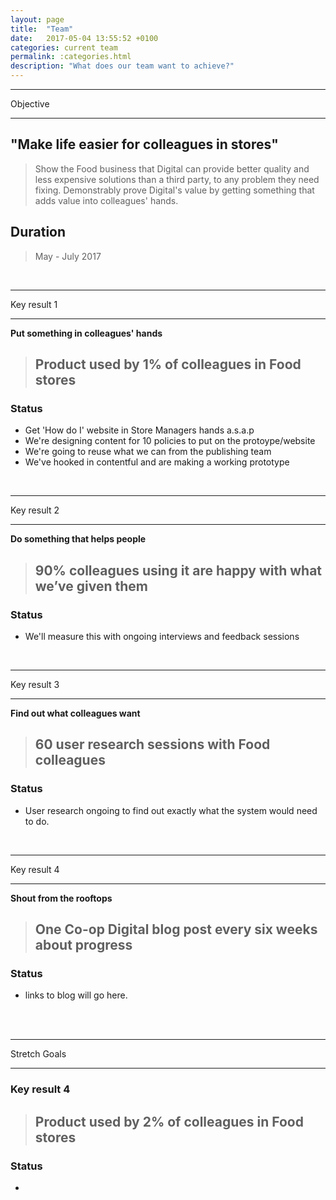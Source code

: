 ```yaml
---
layout: page
title:  "Team"
date:   2017-05-04 13:55:52 +0100
categories: current team
permalink: :categories.html
description: "What does our team want to achieve?"
---
```


---

Objective

---

## "Make life easier for colleagues in stores"
> Show the Food business that Digital can provide better quality and less expensive solutions than a third party, to any problem they need fixing.
> Demonstrably prove Digital's value by getting something that adds value into colleagues' hands.

## Duration
> May - July 2017


<br>

---

Key result 1

---

**Put something in colleagues' hands**
> ## Product used by 1% of colleagues in Food stores

### Status

* Get 'How do I' website in Store Managers hands a.s.a.p
* We're designing content for 10 policies to put on the protoype/website
* We're going to reuse what we can from the publishing team
* We've hooked in contentful and are making a working prototype

<br>

---

Key result 2

---

**Do something that helps people**
> ## 90% colleagues using it are happy with what we’ve given them

### Status

* We'll measure this with ongoing interviews and feedback sessions


<br>

---

Key result 3

---

**Find out what colleagues want**
> ## 60 user research sessions with Food colleagues

### Status

* User research ongoing to find out exactly what the system would need to do.


<br>

---

Key result 4

---

**Shout from the rooftops**
> ## One Co-op Digital blog post every six weeks about progress

### Status

* links to blog will go here.


<br><br>

---
Stretch Goals

---
### Key result 4

> ## Product used by 2% of colleagues in Food stores

### Status

*
